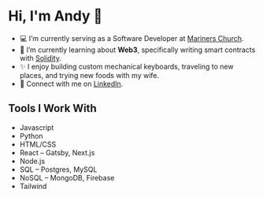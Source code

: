 # Hi, I'm Andy 👋

- 💻 I’m currently serving as a Software Developer at [Mariners Church](https://www.marinerschurch.org).
- 🌱 I’m currently learning about **Web3**, specifically writing smart contracts with [Solidity](https://soliditylang.org/). 
- ✨ I enjoy building custom mechanical keyboards, traveling to new places, and trying new foods with my wife.
- 👔 Connect with me on [LinkedIn](https://www.linkedin.com/in/andyhxng/).

## Tools I Work With

- Javascript
- Python
- HTML/CSS
- React – Gatsby, Next.js
- Node.js
- SQL – Postgres, MySQL
- NoSQL – MongoDB, Firebase
- Tailwind
